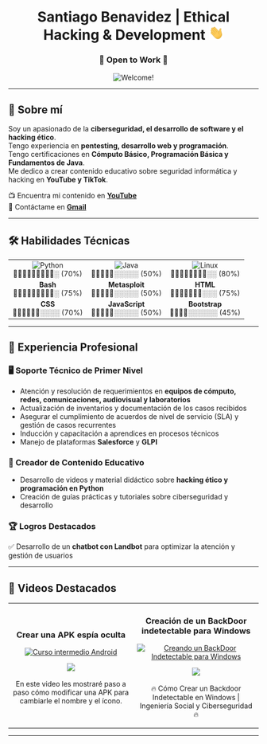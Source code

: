 <div align="center">
  <h1>Santiago Benavidez | Ethical Hacking & Development <img src="https://github.com/ABSphreak/ABSphreak/blob/master/gifs/Hi.gif" width="30px"></h1>
  <h3>👾 Open to Work 👾</h3>
</div>

<div align="center" width="50">
  <img src="https://i.gifer.com/6o0.gif" alt="Welcome!" width="300"/>
</div>

---

## 🚀 Sobre mí  
Soy un apasionado de la **ciberseguridad, el desarrollo de software y el hacking ético**.  
Tengo experiencia en **pentesting, desarrollo web y programación**.  
Tengo certificaciones en **Cómputo Básico, Programación Básica y Fundamentos de Java**.  
Me dedico a crear contenido educativo sobre seguridad informática y hacking en **YouTube y TikTok**.  

📺 Encuentra mi contenido en **[YouTube](https://www.youtube.com/@HackeandoPatos)**  
📧 Contáctame en **[Gmail](mailto:sbenavidezr29@gmail.com)**  

---

## 🛠 Habilidades Técnicas  

<table align="center">
<tr>
  <td align="center" width="33%">
    <img src="https://img.shields.io/badge/Python-14354C?style=for-the-badge&logo=python&logoColor=white" alt="Python"/>
    <br>🔹🔹🔹🔹🔹🔹🔹🔹🔹░ (70%)
  </td>
  <td align="center" width="33%">
    <img src="https://img.shields.io/badge/Java-FCC624?style=for-the-badge&logo=java&logoColor=black" alt="Java"/>
    <br>🔹🔹🔹🔹🔹░░░░░ (50%)
  </td>
  <td align="center" width="33%">
    <img src="https://img.shields.io/badge/Linux-000000?style=for-the-badge&logo=linux&logoColor=white" alt="Linux"/>
    <br>🔹🔹🔹🔹🔹🔹🔹🔹░░ (80%)
  </td>
</tr>
<tr>
  <td align="center">
    <b>Bash</b>
    <br>🔹🔹🔹🔹🔹🔹🔹🔹🔹░ (75%)
  </td>
  <td align="center">
    <b>Metasploit</b>
    <br>🔹🔹🔹🔹🔹░░░░░ (50%)
  </td>
  <td align="center">
    <b>HTML</b>
    <br>🔹🔹🔹🔹🔹🔹🔹░░░ (75%)
  </td>
</tr>
<tr>
  <td align="center">
    <b>CSS</b>
    <br>🔹🔹🔹🔹🔹🔹░░░░ (70%)
  </td>
  <td align="center">
    <b>JavaScript</b>
    <br>🔹🔹🔹🔹🔹░░░░░ (50%)
  </td>
  <td align="center">
    <b>Bootstrap</b>
    <br>🔹🔹🔹🔹░░░░░░ (45%)
  </td>
</tr>
</table>

---

## 📌 Experiencia Profesional  

### 🖥 Soporte Técnico de Primer Nivel  
- Atención y resolución de requerimientos en **equipos de cómputo, redes, comunicaciones, audiovisual y laboratorios**  
- Actualización de inventarios y documentación de los casos recibidos  
- Asegurar el cumplimiento de acuerdos de nivel de servicio (SLA) y gestión de casos recurrentes  
- Inducción y capacitación a aprendices en procesos técnicos  
- Manejo de plataformas **Salesforce** y **GLPI**  

### 🎥 Creador de Contenido Educativo  
- Desarrollo de videos y material didáctico sobre **hacking ético y programación en Python**  
- Creación de guías prácticas y tutoriales sobre ciberseguridad y desarrollo  

### 🏆 Logros Destacados  
✅ Desarrollo de un **chatbot con Landbot** para optimizar la atención y gestión de usuarios  

---

## 🎥 Videos Destacados  

<table>
<tr>
<td width="50%">
<h3 align="center">Crear una APK espía oculta</h3>
<div align="center">
<a href="https://youtu.be/2Jxq2rm2h1o" target="_blank">
<img src="https://i.imgur.com/5FfCN3U.jpeg" width="400" alt="Curso intermedio Android">
</a>
<p>
<a href="https://youtu.be/2Jxq2rm2h1o" target="_blank">
<img src="https://img.shields.io/badge/-Youtube-green?style=for-the-badge&color=fbfc40">
</a>
</p>
<p>En este video les mostraré paso a paso cómo modificar una APK para cambiarle el nombre y el ícono.</p>
</div>
</td>
<td width="50%">
<h3 align="center">Creación de un BackDoor indetectable para Windows</h3>
<div align="center">
<a href="https://youtu.be/oMHeQb6U13Q" target="_blank">
<img src="https://i.imgur.com/KphOqak.png" width="400" alt="Creando un BackDoor Indetectable para Windows">
</a>
<p>
<a href="https://youtu.be/oMHeQb6U13Q" target="_blank">
<img src="https://img.shields.io/badge/-Youtube-green?style=for-the-badge&color=ff00f4">
</a>
</p>
<p>🔥 Cómo Crear un Backdoor Indetectable en Windows | Ingeniería Social y Ciberseguridad 🔥</p>
</div>
</td>
</tr>
</table>

---
